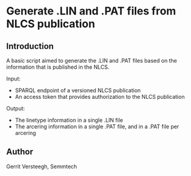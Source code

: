 # Generate .LIN and .PAT files from NLCS publication
## Introduction
A basic script aimed to generate the .LIN and .PAT files based on the information that is published in the NLCS.

Input:
- SPARQL endpoint of a versioned NLCS publication
- An access token that provides authorization to the NLCS publication

Output:
- The linetype information in a single .LIN file
- The arcering information in a single .PAT file, and in a .PAT file per arcering

## Author
Gerrit Versteegh, Semmtech
